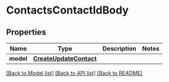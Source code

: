 # ContactsContactIdBody

## Properties
Name | Type | Description | Notes
------------ | ------------- | ------------- | -------------
**model** | [**CreateUpdateContact**](CreateUpdateContact.md) |  | 

[[Back to Model list]](../README.md#documentation-for-models) [[Back to API list]](../README.md#documentation-for-api-endpoints) [[Back to README]](../README.md)

